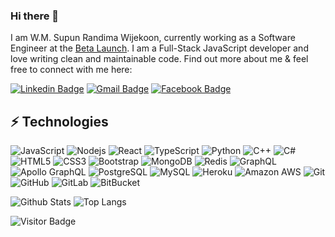 ### Hi there 👋

I am W.M. Supun Randima Wijekoon, currently working as a Software Engineer at the [Beta Launch](https://www.betalaunch.io/). I am a Full-Stack JavaScript developer and love writing clean and maintainable code. Find out more about me & feel free to connect with me here:

[![Linkedin Badge](https://img.shields.io/badge/-WijekoonSR-blue?style=flat-square&logo=Linkedin&logoColor=white&link=https://www.linkedin.com/in/supun-wijekoon-1908b4171/)](https://www.linkedin.com/in/supun-wijekoon-1908b4171/)
[![Gmail Badge](https://img.shields.io/badge/-supunrandima10@gmail.com-c14438?style=flat-square&logo=Gmail&logoColor=white&link=mailto:supunrandima10@gmail.com)](mailto:supunrandima10@gmail.com)
[![Facebook Badge](https://img.shields.io/badge/Supun.Randima-1877F2?style=flat-square&logo=facebook&logoColor=white&link=https://www.facebook.com/randima2/)](https://www.facebook.com/randima2/)


## ⚡ Technologies

![JavaScript](https://img.shields.io/badge/-JavaScript-black?style=flat-square&logo=javascript)
![Nodejs](https://img.shields.io/badge/-Nodejs-black?style=flat-square&logo=Node.js)
![React](https://img.shields.io/badge/-React-black?style=flat-square&logo=react)
![TypeScript](https://img.shields.io/badge/-TypeScript-007ACC?style=flat-square&logo=typescript)
![Python](https://img.shields.io/badge/-Python-black?style=flat-square&logo=Python)
![C++](https://img.shields.io/badge/-C++-00599C?style=flat-square&logo=c)
![C#]([https://img.shields.io/badge/-C++-00599C?style=flat-square&logo=c](https://img.shields.io/badge/C%23-239120?style=for-the-badge&logo=c-sharp&logoColor=white))
![HTML5](https://img.shields.io/badge/-HTML5-E34F26?style=flat-square&logo=html5&logoColor=white)
![CSS3](https://img.shields.io/badge/-CSS3-1572B6?style=flat-square&logo=css3)
![Bootstrap](https://img.shields.io/badge/-Bootstrap-563D7C?style=flat-square&logo=bootstrap)
![MongoDB](https://img.shields.io/badge/-MongoDB-black?style=flat-square&logo=mongodb)
![Redis](https://img.shields.io/badge/-Redis-black?style=flat-square&logo=Redis)
![GraphQL](https://img.shields.io/badge/-GraphQL-E10098?style=flat-square&logo=graphql)
![Apollo GraphQL](https://img.shields.io/badge/-Apollo%20GraphQL-311C87?style=flat-square&logo=apollo-graphql)
![PostgreSQL](https://img.shields.io/badge/-PostgreSQL-336791?style=flat-square&logo=postgresql)
![MySQL](https://img.shields.io/badge/-MySQL-black?style=flat-square&logo=mysql)
![Heroku](https://img.shields.io/badge/-Heroku-430098?style=flat-square&logo=heroku)
![Amazon AWS](https://img.shields.io/badge/Amazon%20AWS-232F3E?style=flat-square&logo=amazon-aws)
![Git](https://img.shields.io/badge/-Git-black?style=flat-square&logo=git)
![GitHub](https://img.shields.io/badge/-GitHub-181717?style=flat-square&logo=github)
![GitLab](https://img.shields.io/badge/-GitLab-FCA121?style=flat-square&logo=gitlab)
![BitBucket](https://img.shields.io/badge/-BitBucket-darkblue?style=flat-square&logo=bitbucket)

![Github Stats](https://github-readme-stats.vercel.app/api?username=WijekoonSR&count_private=true&show_icons=true&include_all_commits=true)
![Top Langs](https://github-readme-stats.vercel.app/api/top-langs/?username=WijekoonSR&hide=TeX&layout=compact)

![Visitor Badge](https://visitor-badge.laobi.icu/badge?page_id=WijekoonSR.WijekoonSR)
